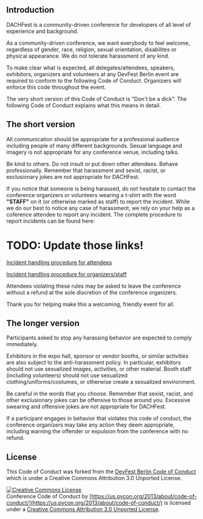 ## Introduction

DACHFest is a community-driven conference for developers of all level of experience and background.

As a community-driven conference, we want everybody to feel welcome, regardless of gender, race, religion, sexual orientation, disabilites or physical appearance. We do not tolerate harassment of any kind.

To make clear what is expected, all delegates/attendees, speakers, exhibitors, organizers and volunteers at any DevFest Berlin event are required to conform to the following Code of Conduct. Organizers will enforce this code throughout the event.

The very short version of this Code of Conduct is "Don't be a dick". The following Code of Conduct explains what this means in detail.

## The short version

All communication should be appropriate for a professional audience including people of many different backgrounds. Sexual language and imagery is not appropriate for any conference venue, including talks.

Be kind to others. Do not insult or put down other attendees. Behave professionally. Remember that harassment and sexist, racist, or exclusionary jokes are not appropriate for DACHFest.

If you notice that someone is being harassed, do not hesitate to contact the conference organizers or volunteers wearing a t-shirt with the word **"STAFF"** on it (or otherwise marked as staff) to report the incident. While we do our best to notice any case of harassment, we rely on your help as a coference attendee to report any incident. The complete procedure to report incidents can be found here:

# TODO: Update those links!
[Incident handling procedure for attendees](/attendee-incident-handling)

[Incident handling procedure for organizers/staff](/staff-incident-handling)

Attendees violating these rules may be asked to leave the conference without a refund at the sole discretion of the conference organizers.

Thank you for helping make this a welcoming, friendly event for all.

## The longer version

Participants asked to stop any harassing behavior are expected to comply immediately.

Exhibitors in the expo hall, sponsor or vendor booths, or similar activities are also subject to the anti-harassment policy. In particular, exhibitors should not use sexualized images, activities, or other material. Booth staff (including volunteers) should not use sexualized clothing/uniforms/costumes, or otherwise create a sexualized environment.

Be careful in the words that you choose. Remember that sexist, racist, and other exclusionary jokes can be offensive to those around you. Excessive swearing and offensive jokes are not appropriate for DACHFest.

If a participant engages in behavior that violates this code of conduct, the conference organizers may take any action they deem appropriate, including warning the offender or expulsion from the conference with no refund.

## License

This Code of Conduct was forked from the  [DevFest Berlin Code of Conduct](https://github.com/devfest-berlin/code-of-conduct/blob/master/code_of_conduct.md)  which is under a Creative Commons Attribution 3.0 Unported License.

[![Creative Commons License](https://camo.githubusercontent.com/ea7febd364f01e7b3f46f6fb86712fe05925bfbf/687474703a2f2f692e6372656174697665636f6d6d6f6e732e6f72672f6c2f62792f332e302f38387833312e706e67)](http://creativecommons.org/licenses/by/3.0/)  
Conference Code of Conduct by  [](https://us.pycon.org/2013/about/code-of-conduct/)[https://us.pycon.org/2013/about/code-of-conduct/](https://us.pycon.org/2013/about/code-of-conduct/)  is licensed under a  [Creative Commons Attribution 3.0 Unported License](http://creativecommons.org/licenses/by/3.0/).
